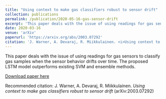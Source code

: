 ```yaml
---
title: "Using context to make gas classifiers robust to sensor drift"
collection: publications
permalink: /publication/2020-05-16-gas-sensor-drift
excerpt: 'This paper deals with the issue of using readings for gas sensors to classify gas samples when the sensor behavior drifts over time. The proposed LSTM model outperforms existing SVM and ensemble methods.'
date: 2020-03-16
venue: 'arXiv'
paperurl: 'https://arxiv.org/abs/2003.07292'
citation: 'J. Warner, A. Devaraj, R. Miikkulainen. <i>Using context to make gas classifiers robust to sensor drift</i> (arXiv:2003.07292)'
---
```

This paper deals with the issue of using readings for gas sensors to classify gas samples when the sensor behavior drifts over time. The proposed LSTM model outperforms existing SVM and ensemble methods.

[Download paper here](https://arxiv.org/pdf/2003.07292.pdf)

Recommended citation: J. Warner, A. Devaraj, R. Miikkulainen. <i>Using context to make gas classifiers robust to sensor drift</i> (arXiv:2003.07292)
